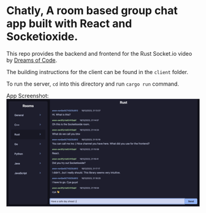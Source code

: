 # Chatly, A room based group chat app built with React and Socketioxide.
This repo provides the backend and frontend for the Rust Socket.io video by
[Dreams of Code](https://youtube.com/@dreamsofcode).

The building instructions for the client can be found in the `client` folder.

To run the server, `cd` into this directory and run `cargo run` command.

App Screenshot:
![App Screenshot](app-screenshot.png)